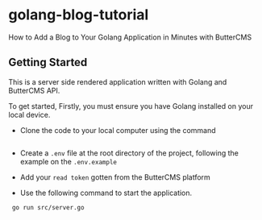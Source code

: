 # golang-blog-tutorial
How to Add a Blog to Your Golang Application in Minutes with ButterCMS

## Getting Started
This is a server side rendered application written with Golang and ButterCMS API.

To get started, 
Firstly, you must ensure you have Golang installed on your local device.

- Clone the code to your local computer using the command
```bash

```
- Create a `.env` file at the root directory of the project, following the example on the `.env.example`

- Add your `read token` gotten from the ButterCMS platform

- Use the following command to start the application.
```bash
 go run src/server.go
```

